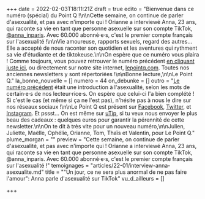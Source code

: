 +++
date = 2022-02-03T18:11:21Z
draft = true
edito = "Bienvenue dans ce numéro (spécial) du Point Q !\n\nCette semaine, on continue de parler d'asexualité, et pas avec n'importe qui ! Orianne a interviewé Anna, 23 ans, qui raconte sa vie en tant que personne asexuelle sur son compte TikTok, [@anna_inparis](https://www.tiktok.com/@anna_inparis). Avec 60.000 abonné·e·s, c'est le premier compte français sur l'asexualité !\n\nVie amoureuse, rapports sexuels, regard des autres... Elle a accepté de nous raconter son quotidien et les aventures qui rythment sa vie d'étudiante et de tiktokeuse.\n\nOn espère que ce numéro vous plaira ! Comme toujours, vous pouvez retrouver le numéro précédent [en cliquant juste ici](https://lepointq.com/newsletters/free-from-desire-parlons-asexualite/), ou directement sur notre site internet, [lepointq.com](https://lepointq.com/). Toutes nos anciennes newsletters y sont répertoriées !\n\nBonne lecture,\n\nLe Point Q."
la_bonne_nouvelle = []
numero = 44
on_debunke = []
outro = "[Le numéro précédent](https://lepointq.com/newsletters/free-from-desire-parlons-asexualite/) était une introduction à l'asexualité, selon les mots de certain·e·s de nos lecteur·rice·s. On espère que celui-ci l'a bien complété ! Si c'est le cas (et même si ça ne l'est pas), n'hésite pas à nous le dire sur nos réseaux sociaux !\n\nLe Point Q est présent sur [Facebook](https://www.facebook.com/lepointq.news/), [Twitter](https://twitter.com/LePointQ), et [Instagram](). Et pssst... On est même sur [uTip](https://www.utip.io/lepointq), si tu veux nous envoyer le plus beau des cadeaux : quelques euros pour garantir la pérennité de cette newsletter.\n\nOn te dit à très vite pour un nouveau numéro,\n\nJulien, Juliette, Maëlle, Ophélie, Orianne, Tom, Thaïs et Valentin, pour Le Point Q."
plume_morgan = ""
preview = "Cette semaine, on continue de parler d'asexualité, et pas avec n'importe qui ! Orianne a interviewé Anna, 23 ans, qui raconte sa vie en tant que personne asexuelle sur son compte TikTok, @anna_inparis. Avec 60.000 abonné·e·s, c'est le premier compte français sur l'asexualité !"
temoignages = "articles/22-01/interview-anna-asexualite.md"
title = "\"Un jour, ce ne sera plus anormal de ne pas faire l'amour\": Anna parle d'asexualité sur TikTok"
vu_d_ailleurs = []

+++
